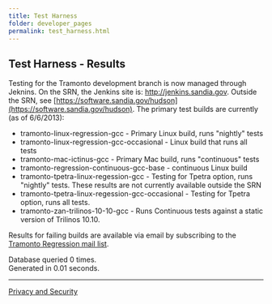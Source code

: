 ```yaml
---
title: Test Harness
folder: developer_pages
permalink: test_harness.html
---
```


## Test Harness - Results

Testing for the Tramonto development branch is now managed through Jeknins. On the SRN, the Jenkins site is: http://jenkins.sandia.gov. Outside the SRN, see [https://software.sandia.gov/hudson](https://software.sandia.gov/hudson). The primary test builds are currently (as of 6/6/2013):

*   tramonto-linux-regression-gcc - Primary Linux build, runs "nightly" tests
*   tramonto-linux-regression-gcc-occasional - Linux build that runs all tests
*   tramonto-mac-ictinus-gcc - Primary Mac build, runs "continuous" tests
*   tramonto-regression-continuous-gcc-base - continuous Linux build
*   tramonto-tpetra-linux-regession-gcc - Testing for Tpetra option, runs "nightly" tests. These results are not currently available outside the SRN
*   tramonto-tpetra-linux-regession-gcc-occasional - Testing for Tpetra option, runs all tests.
*   tramonto-zan-trilinos-10-10-gcc - Runs Continuous tests against a static version of Trilinos 10.10.

Results for failing builds are available via email by subscribing to the [Tramonto Regression mail list](https://software.sandia.gov/mailman/listinfo/tramonto-regression).

Database queried 0 times.  
Generated in 0.01 seconds.

***

[Privacy and Security](http://www.sandia.gov/general/privacy-security/index.html)  


